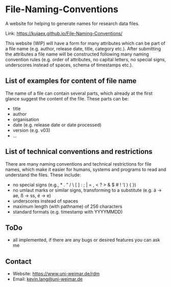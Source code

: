 # File-Naming-Conventions
A website for helping to generate names for research data files.

Link: https://kujaex.github.io/File-Naming-Conventions/

This website (WIP) will have a form for many attributes which can be part of a file name (e.g. author, release date, title, category etc.). After submitting the attributes a file name will be constructed following many naming convention rules (e.g. order of attributes, no capital letters, no special signs, underscores instead of spaces, schema of timestamps etc.).

## List of examples for content of file name
The name of a file can contain several parts, which already at the first glance suggest the content of the file. These parts can be:
* title
* author
* organisation
* date (e.g. release date or date processed)
* version (e.g. v03)
* ...

## List of technical conventions and restrictions
There are many naming conventions and technical restrictions for file names, which make it easier for humans, systems and programs to read and understand the files. These include:
* no special signs (e.g., * . ” / \ [ ] : ; | = , < ? > & $ # ! ‘( ) { })
* no umlaut marks or similar signs, transforming to a substitute (e.g. ä -> ae, ß -> ss, é -> e)
* underscores instead of spaces
* maximum length (with pathname) of 256 characters
* standard formats (e.g. timestamp with YYYYMMDD)

## ToDo
* all implemented, if there are any bugs or desired features you can ask me

## Contact
* Website: https://www.uni-weimar.de/rdm
* Email: kevin.lang@uni-weimar.de
